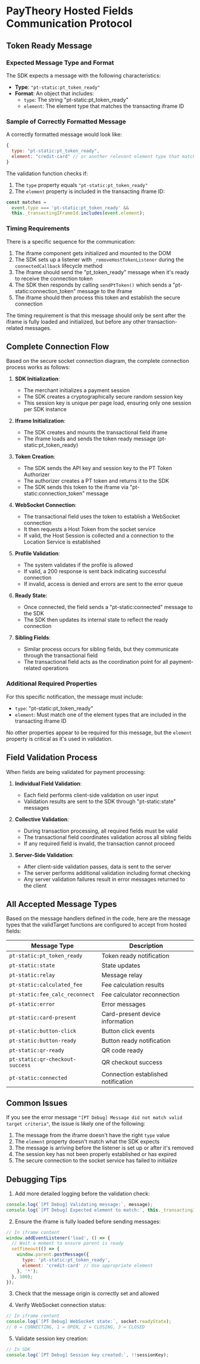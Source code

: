 # PayTheory Hosted Fields Communication Protocol

## Token Ready Message

### Expected Message Type and Format

The SDK expects a message with the following characteristics:

- **Type**: `"pt-static:pt_token_ready"`
- **Format**: An object that includes:
  - `type`: The string "pt-static:pt_token_ready"
  - `element`: The element type that matches the transacting iframe ID

### Sample of Correctly Formatted Message

A correctly formatted message would look like:

```javascript
{
  type: "pt-static:pt_token_ready",
  element: "credit-card" // or another relevant element type that matches the iframe
}
```

The validation function checks if:
1. The `type` property equals `"pt-static:pt_token_ready"`
2. The `element` property is included in the transacting iframe ID:
```javascript
const matches =
  event.type === 'pt-static:pt_token_ready' &&
  this._transactingIFrameId.includes(event.element);
```

### Timing Requirements

There is a specific sequence for the communication:

1. The iframe component gets initialized and mounted to the DOM
2. The SDK sets up a listener with `_removeHostTokenListener` during the `connectedCallback` lifecycle method
3. The iframe should send the "pt_token_ready" message when it's ready to receive the connection token
4. The SDK then responds by calling `sendPtToken()` which sends a "pt-static:connection_token" message to the iframe
5. The iframe should then process this token and establish the secure connection

The timing requirement is that this message should only be sent after the iframe is fully loaded and initialized, but before any other transaction-related messages.

## Complete Connection Flow

Based on the secure socket connection diagram, the complete connection process works as follows:

1. **SDK Initialization**: 
   - The merchant initializes a payment session
   - The SDK creates a cryptographically secure random session key
   - This session key is unique per page load, ensuring only one session per SDK instance

2. **Iframe Initialization**:
   - The SDK creates and mounts the transactional field iframe
   - The iframe loads and sends the token ready message (pt-static:pt_token_ready)

3. **Token Creation**:
   - The SDK sends the API key and session key to the PT Token Authorizer
   - The authorizer creates a PT token and returns it to the SDK
   - The SDK sends this token to the iframe via "pt-static:connection_token" message

4. **WebSocket Connection**:
   - The transactional field uses the token to establish a WebSocket connection
   - It then requests a Host Token from the socket service
   - If valid, the Host Session is collected and a connection to the Location Service is established

5. **Profile Validation**:
   - The system validates if the profile is allowed
   - If valid, a 200 response is sent back indicating successful connection
   - If invalid, access is denied and errors are sent to the error queue

6. **Ready State**:
   - Once connected, the field sends a "pt-static:connected" message to the SDK
   - The SDK then updates its internal state to reflect the ready connection

7. **Sibling Fields**:
   - Similar process occurs for sibling fields, but they communicate through the transactional field
   - The transactional field acts as the coordination point for all payment-related operations

### Additional Required Properties

For this specific notification, the message must include:
- `type`: "pt-static:pt_token_ready"
- `element`: Must match one of the element types that are included in the transacting iframe ID

No other properties appear to be required for this message, but the `element` property is critical as it's used in validation.

## Field Validation Process

When fields are being validated for payment processing:

1. **Individual Field Validation**:
   - Each field performs client-side validation on user input
   - Validation results are sent to the SDK through "pt-static:state" messages

2. **Collective Validation**:
   - During transaction processing, all required fields must be valid
   - The transactional field coordinates validation across all sibling fields
   - If any required field is invalid, the transaction cannot proceed

3. **Server-Side Validation**:
   - After client-side validation passes, data is sent to the server
   - The server performs additional validation including format checking
   - Any server validation failures result in error messages returned to the client

## All Accepted Message Types

Based on the message handlers defined in the code, here are the message types that the validTarget functions are configured to accept from hosted fields:

| Message Type | Description |
|--------------|-------------|
| `pt-static:pt_token_ready` | Token ready notification |
| `pt-static:state` | State updates |
| `pt-static:relay` | Message relay |
| `pt-static:calculated_fee` | Fee calculation results |
| `pt-static:fee_calc_reconnect` | Fee calculator reconnection |
| `pt-static:error` | Error messages |
| `pt-static:card-present` | Card-present device information |
| `pt-static:button-click` | Button click events |
| `pt-static:button-ready` | Button ready notification |
| `pt-static:qr-ready` | QR code ready |
| `pt-static:qr-checkout-success` | QR checkout success |
| `pt-static:connected` | Connection established notification |

## Common Issues

If you see the error message `"[PT Debug] Message did not match valid target criteria"`, the issue is likely one of the following:

1. The message from the iframe doesn't have the right `type` value
2. The `element` property doesn't match what the SDK expects
3. The message is arriving before the listener is set up or after it's removed
4. The session key has not been properly established or has expired
5. The secure connection to the socket service has failed to initialize

## Debugging Tips

1. Add more detailed logging before the validation check:
```javascript
console.log(`[PT Debug] Validating message:`, message);
console.log(`[PT Debug] Expected element to match:`, this._transactingIFrameId);
```

2. Ensure the iframe is fully loaded before sending messages:
```javascript
// In iframe content
window.addEventListener('load', () => {
  // Wait a moment to ensure parent is ready
  setTimeout(() => {
    window.parent.postMessage({
      type: 'pt-static:pt_token_ready',
      element: 'credit-card' // Use appropriate element
    }, '*');
  }, 100);
});
```

3. Check that the message origin is correctly set and allowed 

4. Verify WebSocket connection status:
```javascript
// In iframe content
console.log(`[PT Debug] WebSocket state:`, socket.readyState);
// 0 = CONNECTING, 1 = OPEN, 2 = CLOSING, 3 = CLOSED
```

5. Validate session key creation:
```javascript
// In SDK
console.log(`[PT Debug] Session key created:`, !!sessionKey);
```